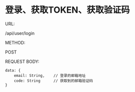 # 登录、获取TOKEN、获取验证码

URL:

/api/user/login



METHOD:

POST



REQUEST BODY:

```
data: {
    email: String,    // 登录的邮箱地址
    code: String      // 获取到的邮箱验证码
}
```



